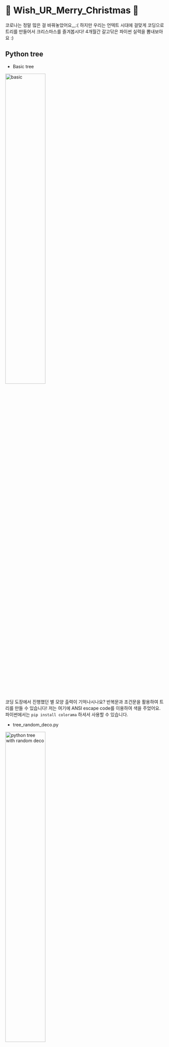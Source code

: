 # &#127876;	Wish_UR_Merry_Christmas &#127876;
코로나는 정말 많은 걸 바꿔놓았어요,,,:( 하지만 우리는 언텍트 시대에 걸맞게 코딩으로 트리를 만들어서 크리스마스를 즐겨봅시다! 4개월간 갈고닦은 파이썬 실력을 뽐내보아요 :)


## Python tree
* Basic tree

<img src = "https://user-images.githubusercontent.com/53554014/102338083-b2c8fe00-3fd6-11eb-9395-1f9dd30d8d82.png" height=50% alt="basic"></img>

코딩 도장에서 진행했던 별 모양 출력이 기억나시나요? 반복문과 조건문을 활용하여 트리를 만들 수 있습니다! 저는 여기에 ANSI escape code를 이용하여 색을 주었어요. 파이썬에서는 `pip install colorama` 하셔서 사용할 수 있습니다.

* tree_random_deco.py

<img src="https://user-images.githubusercontent.com/53554014/102234761-f66b2b80-3f34-11eb-8d30-d4a48dd59d62.png" height=50% alt="python tree with random deco"></img>

그냥 트리를 밋밋하니까 이번에는 데코를 줘 볼게요. 해당 코드는 @AndrewJ7823 님의 JS 코드를 참고하였습니다.

* tree_random_deco_move.py

<img src="https://user-images.githubusercontent.com/53554014/102339659-d4c38000-3fd8-11eb-8cae-84be2505f671.gif" height=50% alt=move tree></img>

최근에 멀티쓰레딩을 배웠던 것이 기억나시나요? 멀티쓰레딩을 이용하여 움직이는 효과를 줘 보았습니다. 참고로 멀티쓰레드 처리하면 속도가 무지무지 빨라서 일부러 쓰레드 하나 처리 후 몇 초간 wait 타임을 걸었습니다!

## How to use Github
여러분의 트리를 자랑해 주세요.
1. Fork : 현재 레포(seraaaayeo/Wish_UR_Merry_Christmas)를 각자 계정으로 포크로 푹 찍어서 떠 간다! Fork 후에는 yourID/Wish_UR_Merry_Christmas, forked from seraaaayeo/Wish_UR_Merry_Christmas 라고 뜰 것입니다.
2. Clone : 개인 계정으로 레포를 포크해갔으면, 이 레포를 Clone하여 로컬 PC로 복사해갑니다. `git clone https://주소.git` 명령어를 이용하여 개인 PC의 원하는 경로로 복사해주세요. 저는 주로 *workspace/Python* 경로에 복사한답니다!
3. 포크떠온 원래 레포 주소(*https://github.com/seraaaayeo/Wish_UR_Merry_Christmas.git*)도 추가로 원격 연결해주세요. Clone을 했기 때문에 origin이라는 이름으로 remote 연결이 자동으로 되어 있을 것입니다. 원래 레포 주소는 다른 이름으로 연결해줄게요. 저는 tree라는 이름으로 연결하였습니다. `git remote add tree https://github.com/seraaaayeo/Wish_UR_Merry_Christmas`
4. 열심히 트리를 만듭시다 =3=3
5. (Recommendation) 코드 작성 후 커밋하기 전 충돌(Conflict) 방지를 위해 변경사항을 받아옵니다. `git fetch tree` or `git pull tree master`
6. 이제 모든 변경사항이 업데이트 되었습니다! 내가 만든 트리를 추가할게요. `git add your_tree.py` -> `git commit -m "Your Message"`
7. 포크떠온 내 계정의 레포에 푸시합니다. `git push origin master`
8. 성공적으로 푸시가 완료되면 *Pull Request* 버튼이 활성화됩니다. 버튼을 눌러서 충돌이 있는지 확인하고, 충돌이 없으면 *Able to merge*라고 뜰 거에요. 풀리퀘 메시지를 적고 *merge* 버튼을 누르면 풀리퀘 끝!
9. 이제 풀리퀘를 받은 원래 레포 주인이 코드를 확인할거에요. 보통 이 과정에서 코드리뷰가 들어갑니다. 이상이 없을 경우 주인장이 merge해 주면 여러분의 코드가 주인장의 레포에 예쁘게 올라간답니다!
